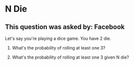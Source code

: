 # N Die

## This question was asked by: Facebook

Let's say you're playing a dice game. You have 2 die.

1. What's the probability of rolling at least one 3?

2. What's the probability of rolling at least one 3 given N die?
